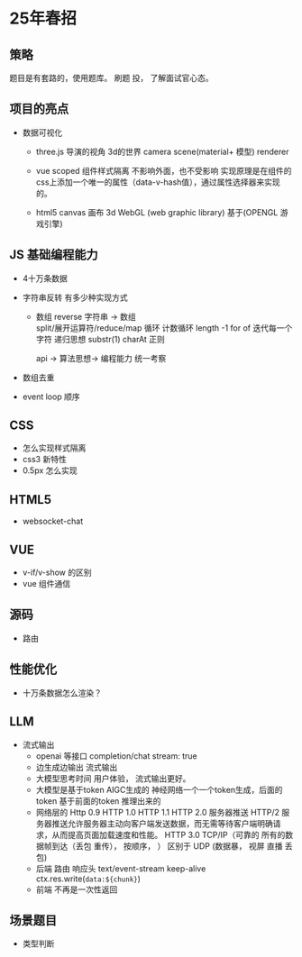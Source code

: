 # 25年春招

## 策略

题目是有套路的，使用题库。
刷题 投， 了解面试官心态。

## 项目的亮点
- 数据可视化
  - three.js 
  导演的视角 3d的世界
  camera scene(material+ 模型) renderer 
  - vue scoped 组件样式隔离 不影响外面，也不受影响
    实现原理是在组件的css上添加一个唯一的属性（data-v-hash值），通过属性选择器来实现的。

  - html5 canvas 画布
    3d WebGL (web graphic library) 基于(OPENGL 游戏引擎)


## JS 基础编程能力
- 4十万条数据
- 字符串反转 有多少种实现方式 
  - 数组 reverse 
    字符串 -> 数组  
      split/展开运算符/reduce/map
    循环
      计数循环 length -1 
      for of  迭代每一个字符
    递归思想  substr(1)   charAt
    正则
    
    api -> 算法思想-> 编程能力 统一考察 

- 数组去重 
- event loop 顺序

## CSS 
- 怎么实现样式隔离
- css3 新特性
- 0.5px 怎么实现

## HTML5 
- websocket-chat

## VUE 
- v-if/v-show 的区别
- vue 组件通信

## 源码
- 路由

## 性能优化
- 十万条数据怎么渲染？

## LLM 
- 流式输出
  - openai 等接口  completion/chat stream: true
  - 边生成边输出 流式输出 
  - 大模型思考时间 用户体验， 流式输出更好。
  - 大模型是基于token AIGC生成的
    神经网络一个一个token生成，后面的token 基于前面的token 推理出来的
  - 网络层的
    Http 0.9
    HTTP 1.0
    HTTP 1.1
    HTTP 2.0 服务器推送
    HTTP/2 服务器推送允许服务器主动向客户端发送数据，而无需等待客户端明确请求，从而提高页面加载速度和性能。
    HTTP 3.0 
    TCP/IP（可靠的 所有的数据帧到达（丢包 重传）， 按顺序， ） 区别于 UDP (数据暴， 视屏 直播 丢包)
  - 后端
    路由
    响应头 text/event-stream keep-alive 
    ctx.res.write(`data:${chunk}`)
  - 前端
    不再是一次性返回 
## 场景题目
- 类型判断
